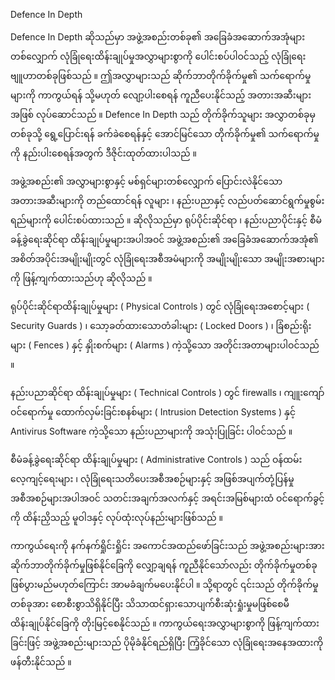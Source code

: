 Defence In Depth

Defence In Depth ဆိုသည်မှာ အဖွဲ့အစည်းတစ်ခု၏ အခြေခံအဆောက်အအုံများတစ်လျှောက် လုံခြုံရေးထိန်းချုပ်မှုအလွှာများစွာကို ပေါင်းစပ်ပါဝင်သည့် လုံခြုံရေးဗျူဟာတစ်ခုဖြစ်သည် ။ ဤအလွှာများသည် ဆိုက်ဘာတိုက်ခိုက်မှု၏ သက်ရောက်မှုများကို ကာကွယ်ရန် သို့မဟုတ် လျော့ပါးစေရန် ကူညီပေးနိုင်သည့် အတားအဆီးများအဖြစ် လုပ်ဆောင်သည် ။ Defence In Depth သည် တိုက်ခိုက်သူများ အလွှာတစ်ခုမှ တစ်ခုသို့ ရွေ့ပြောင်းရန် ခက်ခဲစေရန်နှင့် အောင်မြင်သော တိုက်ခိုက်မှု၏ သက်ရောက်မှုကို နည်းပါးစေရန်အတွက် ဒီဇိုင်းထုတ်ထားပါသည် ။

အဖွဲ့အစည်း၏ အလွှာများစွာနှင့် မစ်ရှင်များတစ်လျှောက် ပြောင်းလဲနိုင်သော အတားအဆီးများကို တည်ထောင်ရန် လူများ ၊ နည်းပညာနှင့် လည်ပတ်ဆောင်ရွက်မှုစွမ်းရည်များကို ပေါင်းစပ်ထားသည် ။ ဆိုလိုသည်မှာ ရုပ်ပိုင်းဆိုင်ရာ ၊ နည်းပညာပိုင်းနှင့် စီမံခန့်ခွဲရေးဆိုင်ရာ ထိန်းချုပ်မှုများအပါအဝင် အဖွဲ့အစည်း၏ အခြေခံအဆောက်အအုံ၏ အစိတ်အပိုင်းအမျိုးမျိုးတွင် လုံခြုံရေးအစီအမံများကို အမျိုးမျိုးသော အမျိုးအစားများကို ဖြန့်ကျက်ထားသည်ဟု ဆိုလိုသည် ။

ရုပ်ပိုင်းဆိုင်ရာထိန်းချုပ်မှုများ ( Physical Controls ) တွင် လုံခြုံရေးအစောင့်များ ( Security Guards ) ၊ သော့ခတ်ထားသောတံခါးများ ( Locked Doors ) ၊ ခြံစည်းရိုးများ ( Fences ) နှင့် နှိုးစက်များ ( Alarms ) ကဲ့သို့သော အတိုင်းအတာများပါဝင်သည် ။

နည်းပညာဆိုင်ရာ ထိန်းချုပ်မှုများ ( Technical Controls ) တွင် firewalls ၊ ကျူးကျော်ဝင်ရောက်မှု ထောက်လှမ်းခြင်းစနစ်များ ( Intrusion Detection Systems ) နှင့် Antivirus Software ကဲ့သို့သော နည်းပညာများကို အသုံးပြုခြင်း ပါဝင်သည် ။

စီမံခန့်ခွဲရေးဆိုင်ရာ ထိန်းချုပ်မှုများ ( Administrative Controls ) သည် ဝန်ထမ်းလေ့ကျင့်ရေးများ ၊ လုံခြုံရေးသတိပေးအစီအစဉ်များနှင့် အဖြစ်အပျက်တုံ့ပြန်မှုအစီအစဉ်များအပါအဝင် သတင်းအချက်အလက်နှင့် အရင်းအမြစ်များထံ ဝင်ရောက်ခွင့်ကို ထိန်းညှိသည့် မူဝါဒနှင့် လုပ်ထုံးလုပ်နည်းများဖြစ်သည် ။

ကာကွယ်ရေးကို နက်နက်ရှိုင်းရှိုင်း အကောင်အထည်ဖော်ခြင်းသည် အဖွဲ့အစည်းများအား ဆိုက်ဘာတိုက်ခိုက်မှုဖြစ်နိုင်ခြေကို လျှော့ချရန် ကူညီနိုင်သော်လည်း တိုက်ခိုက်မှုတစ်ခု ဖြစ်ပွားမည်မဟုတ်ကြောင်း အာမခံချက်မပေးနိုင်ပါ ။ သို့ရာတွင် ၎င်းသည် တိုက်ခိုက်မှုတစ်ခုအား စောစီးစွာသိရှိနိုင်ပြီး သိသာထင်ရှားသောပျက်စီးဆုံးရှုံးမှုမဖြစ်စေမီ ထိန်းချုပ်နိုင်ခြေကို တိုးမြင့်စေနိုင်သည် ။ ကာကွယ်ရေးအလွှာများစွာကို ဖြန့်ကျက်ထားခြင်းဖြင့် အဖွဲ့အစည်းများသည် ပိုမိုခံနိုင်ရည်ရှိပြီး ကြံ့ခိုင်သော လုံခြုံရေးအနေအထားကို ဖန်တီးနိုင်သည် ။